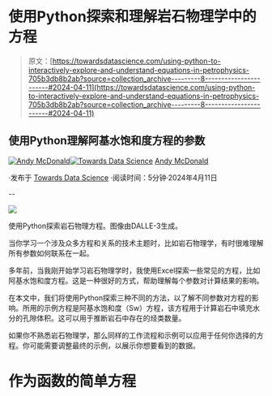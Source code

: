 # 使用Python探索和理解岩石物理学中的方程

> 原文：[https://towardsdatascience.com/using-python-to-interactively-explore-and-understand-equations-in-petrophysics-705b3db8b2ab?source=collection_archive---------8-----------------------#2024-04-11](https://towardsdatascience.com/using-python-to-interactively-explore-and-understand-equations-in-petrophysics-705b3db8b2ab?source=collection_archive---------8-----------------------#2024-04-11)

## 使用Python理解阿基水饱和度方程的参数

[](https://andymcdonaldgeo.medium.com/?source=post_page---byline--705b3db8b2ab--------------------------------)[![Andy McDonald](../Images/df11d647be032aeb3d31852affb33a64.png)](https://andymcdonaldgeo.medium.com/?source=post_page---byline--705b3db8b2ab--------------------------------)[](https://towardsdatascience.com/?source=post_page---byline--705b3db8b2ab--------------------------------)[![Towards Data Science](../Images/a6ff2676ffcc0c7aad8aaf1d79379785.png)](https://towardsdatascience.com/?source=post_page---byline--705b3db8b2ab--------------------------------) [Andy McDonald](https://andymcdonaldgeo.medium.com/?source=post_page---byline--705b3db8b2ab--------------------------------)

·发布于 [Towards Data Science](https://towardsdatascience.com/?source=post_page---byline--705b3db8b2ab--------------------------------) ·阅读时间：5分钟·2024年4月11日

--

![](../Images/73dd0ab841186cacd6cfa718f2b58049.png)

使用Python探索岩石物理方程。图像由DALLE-3生成。

当你学习一个涉及众多方程和关系的技术主题时，比如岩石物理学，有时很难理解所有参数如何联系在一起。

多年前，当我刚开始学习岩石物理学时，我使用Excel探索一些常见的方程，比如阿基水饱和度方程。这是一种很好的方式，帮助理解每个参数对计算结果的影响。

在本文中，我们将使用Python探索三种不同的方法，以了解不同参数对方程的影响。所用的示例方程是阿基水饱和度（Sw）方程，该方程用于计算岩石中填充水分的孔隙体积。这可以用于推断岩石中存在的烃类数量。

如果你不熟悉岩石物理学，那么同样的工作流程和示例可以应用于任何你选择的方程。你可能需要调整最终的示例，以展示你想要看到的数据。

# 作为函数的简单方程
